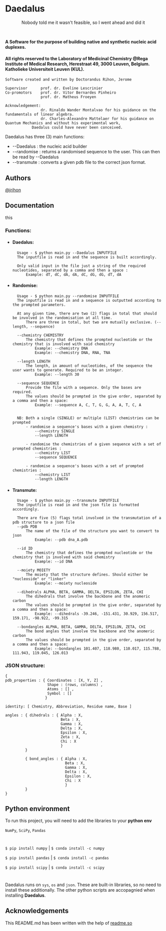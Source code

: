 
# Daedalus

<p align='center'> Nobody told me it wasn't feasible, so I went ahead and did it </p>
<br />

 **A Software for the purpose of building native and synthetic nucleic acid duplexes.**
    

#### All rights reserved to the Laboratory of Medicinal Chemistry @Rega Institute of Medical Research, Herestraat 49, 3000 Leuven, Belgium. Katholieke Universiteit Leuven (KUL).
    Software created and written by Doctorandus Rihon, Jerome

    Supervisor      prof. dr. Eveline Lescrinier
    Co-promotors    prof. dr. Vitor Bernardes Pinheiro
                    prof. dr. Matheus Froeyen

    Acknowledgement:
                    dr. Rinaldo Wander Montalvao for his guidance on the fundamentals of linear algebra.
                    dr. Charles-Alexandre Mattelaer for his guidance on Quantum Mechanics and without his experimental work, 
		    	Daedalus could have never been conceived.


Daedalus has three (3) main functions:
- --Daedalus : the nucleic acid builder
- --randomise : returns a randomised sequence to the user. This can then be read by --Daedalus
- --transmute : converts a given pdb file to the correct json format.

## Authors

[@jrihon](https://www.github.com/jrihon)

  
## Documentation

this

### Functions:
- #### Daedalus:

        Usage - $ python main.py --Daedalus INPUTFILE
        The inputfile is read in and the sequence is built accordingly.

        Only valid input in the file just a string of the required nucleotides, separated by a comma and then a space :
            Example: dT, dC, dA, dA, dC, dG, dG, dT, dA


- #### Randomise:

        Usage - $ python main.py --randomise INPUTFILE
        The inputfile is read in and a sequence is outputted according to the prompted parameters.

        At any given time, there are two (2) flags in total that should be involved in the randomisation at all time.
            There are three in total, but two are mutually exclusive. (--length, --sequence) 

        --chemistry CHEMISTRY
            The chemistry that defines the prompted nucleotide or the chemistry that is involved with said chemistry
                Example: --chemistry DNA
                Example: --chemistry DNA, RNA, TNA
            
        --length LENGTH
            The length, in amount of nucleotides, of the sequence the user wants to generate. Required to be an integer.
                Example: --length 30

        --sequence SEQUENCE
            Provide the file with a sequence. Only the bases are required.
            The values should be prompted in the give order, separated by a comma and then a space:
                Example: --sequence A, C, T, G, G, A, A, T, C, A


        NB: Both a single (SINGLE) or multiple (LIST) chemistries can be prompted
            - randomise a sequence's bases with a given chemistry : 
                --chemistry SINGLE
                --length LENGTH

            - randomise the chemistries of a given sequence with a set of prompted chemistries : 
                --chemistry LIST
                --sequence SEQUENCE

            - randomise a sequence's bases with a set of prompted chemistries :
                --chemistry LIST
                --length LENGTH


- #### Transmute:

        Usage - $ python main.py --transmute INPUTFILE
        The inputfile is read in and the json file is formatted accordingly.

        There are five (5) flags total involved in the transmutation of a pdb structure to a json file
        --pdb PDB
            The name of the file of the structure you want to convert to json
                Example: --pdb dna_A.pdb

        --id ID
            The chemistry that defines the prompted nucleotide or the chemistry that is involved with said chemistry
                Example: --id DNA

        --moiety MOIETY
            The moiety that the structure defines. Should either be "nucleoside" or "linker"
                Example: --moiety nucleoside

        --dihedrals ALPHA, BETA, GAMMA, DELTA, EPSILON, ZETA, CHI
            The dihedrals that involve the backbone and the anomeric carbon
            The values should be prompted in the give order, separated by a comma and then a space:
                Example: --dihedrals -39.246, -151.431, 30.929, 156.517, 159.171, -98.922, -99.315

        --bondangles ALPHA, BETA, GAMMA, DELTA, EPSILON, ZETA, CHI
            The bond angles that involve the backbone and the anomeric carbon 
            The values should be prompted in the give order, separated by a comma and then a space:
                Example: --bondangles 101.407, 118.980, 110.017, 115.788, 111.943, 119.045, 126.013




### JSON structure:

    { 
	pdb_properties : { Coordinates : [X, Y, Z] ,
                       Shape : (rows, columns) ,
                       Atoms : [] ,
                       Symbol : [] 
                      }

	identity: [ Chemistry, Abbreviation, Residue name, Base ]

	angles : { dihedrals : { Alpha : X,
                             Beta : X,
                             Gamma : X,
                             Delta : X,
                             Epsilon : X,
                             Zeta : X,
                             Chi : X
                             }
             }

             { bond_angles : { Alpha : X, 
                               Beta : X,
                               Gamma : X,
                               Delta : X,
                               Epsilon : X,
                               Chi : X
                               }
             }
    }
## Python environment

To run this project, you will need to add the libraries to your **python env**

`NumPy`, `SciPy`, `Pandas`
#
`$ pip install numpy` | `$ conda install -c numpy `

`$ pip install pandas` | `$ conda install -c pandas `

`$ pip install scipy` | `$ conda install -c scipy `
#
Daedalus runs on `sys`, `os` and `json`. These are built-in libraries, so no need to install these additionally.
The other python scripts are accopagnied when installing **Daedalus**.
  
## Acknowledgements
This README.md has been written with the help of [readme.so](https://readme.so)


